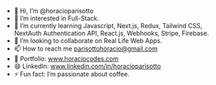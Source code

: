 - 👋 Hi, I’m @horacioparisotto
- 👀 I’m interested in Full-Stack.
- 🌱 I’m currently learning Javascript, Next.js, Redux, Tailwind CSS, NextAuth Authentication API, React.js, Webhooks, Stripe, Firebase.
- 💞️ I’m looking to collaborate on Real Life Web Apps.
- 📫 How to reach me parisottohoracio@gmail.com
- 📀 Portfolio: www.horaciocodes.com 
- 😄 LinkedIn: www.linkedin.com/in/horacioparisotto
- ⚡ Fun fact: I’m passionate about coffee.
